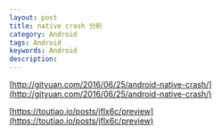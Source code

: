 ```yaml
---
layout: post
title: native crash 分析
category: Android
tags: Android
keywords: Android
description: 
---
```



[http://gityuan.com/2016/06/25/android-native-crash/](http://gityuan.com/2016/06/25/android-native-crash/)

[https://toutiao.io/posts/jflx6c/preview](https://toutiao.io/posts/jflx6c/preview)